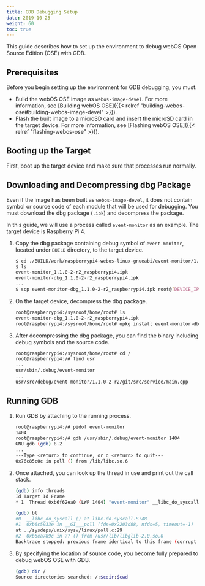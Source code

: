 ```yaml
---
title: GDB Debugging Setup
date: 2019-10-25
weight: 60
toc: true
---
```


This guide describes how to set up the environment to debug webOS Open Source Edition (OSE) with GDB.

## Prerequisites

Before you begin setting up the environment for GDB debugging, you must:

* Build the webOS OSE image as `webos-image-devel`. For more information, see [Building webOS OSE]({{< relref "building-webos-ose#building-webos-image-devel" >}}).
* Flash the built image to a microSD card and insert the microSD card in the target device. For more information, see [Flashing webOS OSE]({{< relref "flashing-webos-ose" >}}).

## Booting up the Target

First, boot up the target device and make sure that processes run normally.

## Downloading and Decompressing dbg Package

Even if the image has been built as `webos-image-devel`, it does not contain symbol or source code of each module that will be used for debugging. You must download the dbg package (`.ipk`) and decompress the package.

In this guide, we will use a process called `event-monitor` as an example. The target device is Raspberry Pi 4.

1. Copy the dbg package containing debug symbol of `event-monitor`, located under `BUILD` directory, to the target device.

    ```bash
    $ cd ./BUILD/work/raspberrypi4-webos-linux-gnueabi/event-monitor/1.1.0-2-r2/deploy-ipks/raspberrypi4/
    $ ls
    event-monitor_1.1.0-2-r2_raspberrypi4.ipk
    event-monitor-dbg_1.1.0-2-r2_raspberrypi4.ipk
    ...
    $ scp event-monitor-dbg_1.1.0-2-r2_raspberrypi4.ipk root@[DEVICE_IP]:/sysroot/home/root/
    ```

2. On the target device, decompress the dbg package.

    ```bash
    root@raspberrypi4:/sysroot/home/root# ls
    event-monitor-dbg_1.1.0-2-r2_raspberrypi4.ipk
    root@raspberrypi4:/sysroot/home/root# opkg install event-monitor-dbg_1.1.0-2-r2_raspberrypi4.ipk --nodeps
    ```

3. After decompressing the dbg package, you can find the binary including debug symbols and the source code.

    ```bash
    root@raspberrypi4:/sysroot/home/root# cd /
    root@raspberrypi4:/# find usr
    ...
    usr/sbin/.debug/event-monitor
    ...
    usr/src/debug/event-monitor/1.1.0-2-r2/git/src/service/main.cpp
    ```

## Running GDB

1. Run GDB by attaching to the running process.

    ```bash
    root@raspberrypi4:/# pidof event-monitor
    1404
    root@raspberrypi4:/# gdb /usr/sbin/.debug/event-monitor 1404
    GNU gdb (gdb) 8.2
    ...
    ---Type <return> to continue, or q <return> to quit---
    0x76c85c0c in poll () from /lib/libc.so.6
    ```

2. Once attached, you can look up the thread in use and print out the call stack.

    ``` bash
    (gdb) info threads
    Id Target Id Frame
    * 1  Thread 0xb6f62ea0 (LWP 1404) "event-monitor" __libc_do_syscall () at libc-do-syscall.S:48
    ```

    ```bash
    (gdb) bt
    #0  __libc_do_syscall () at libc-do-syscall.S:48
    #1  0xb6c5933e in __GI___poll (fds=0x2203d88, nfds=5, timeout=-1)
    at ../sysdeps/unix/sysv/linux/poll.c:29
    #2  0xb6ea789c in ?? () from /usr/lib/libglib-2.0.so.0
    Backtrace stopped: previous frame identical to this frame (corrupt stack?)
    ```

3. By specifying the location of source code, you become fully prepared to debug webOS OSE with GDB.

    ```bash
    (gdb) dir /
    Source directories searched: /:$cdir:$cwd
    ```
